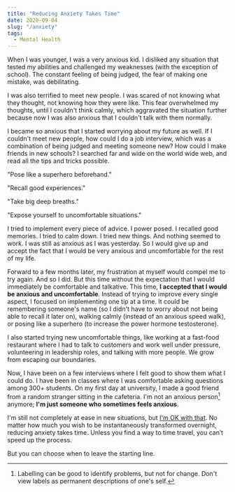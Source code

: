 ```yaml
---
title: "Reducing Anxiety Takes Time"
date: 2020-09-04
slug: "/anxiety"
tags:
  - Mental Health
---
```


When I was younger, I was a very anxious kid. I disliked any situation that tested my abilities and challenged my weaknesses (with the exception of school). The constant feeling of being judged, the fear of making one mistake, was debilitating.

I was also terrified to meet new people. I was scared of not knowing what they thought, not knowing how they were like. This fear overwhelmed my thoughts, until I couldn't think calmly, which aggravated the situation further because now I was also anxious that I couldn't talk with them normally.

I became so anxious that I started worrying about my future as well. If I couldn't meet new people, how could I do a job interview, which was a combination of being judged and meeting someone new? How could I make friends in new schools? I searched far and wide on the world wide web, and read all the tips and tricks possible.

"Pose like a superhero beforehand."

"Recall good experiences."

"Take big deep breaths."

"Expose yourself to uncomfortable situations."

I tried to implement every piece of advice. I power posed. I recalled good memories. I tried to calm down. I tried new things. And nothing seemed to work. I was still as anxious as I was yesterday. So I would give up and accept the fact that I would be very anxious and uncomfortable for the rest of my life.

Forward to a few months later, my frustration at myself would compel me to try again. And so I did. But this time without the expectation that I would immediately be comfortable and talkative. This time, **I accepted that I would be anxious and uncomfortable**. Instead of trying to improve every single aspect, I focused on implementing one tip at a time. It could be remembering someone's name (so I didn't have to worry about not being able to recall it later on), walking calmly (instead of an anxious speed walk), or posing like a superhero (to increase the power hormone testosterone).

I also started trying new uncomfortable things, like working at a fast-food restaurant where I had to talk to customers and work well under pressure, volunteering in leadership roles, and talking with more people. We grow from escaping our boundaries.

Now, I have been on a few interviews where I felt good to show them what I could do. I have been in classes where I was comfortable asking questions among 300+ students. On my first day at university, I made a good friend from a random stranger sitting in the cafeteria. I'm not an anxious person[^1] anymore; **I'm just someone who sometimes feels anxious**.

I'm still not completely at ease in new situations, but [I'm OK with that](https://www.youtube.com/watch?v=RcGyVTAoXEU). No matter how much you wish to be instantaneously transformed overnight, reducing anxiety takes time. Unless you find a way to time travel, you can’t speed up the process.

But you can choose when to leave the starting line.

[^1]: Labelling can be good to identify problems, but not for change. Don't view labels as permanent descriptions of one's self.